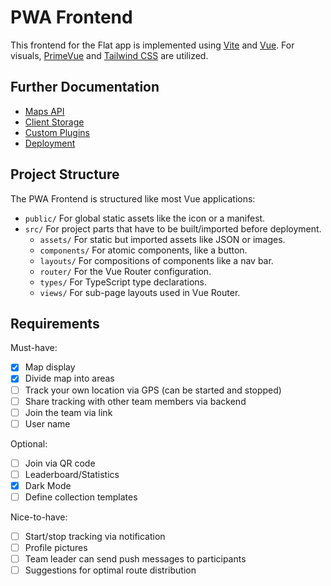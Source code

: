 # PWA Frontend

This frontend for the Flat app is implemented using [Vite](https://vitejs.dev/) and [Vue](https://vuejs.org/).
For visuals, [PrimeVue](https://primevue.org/) and [Tailwind CSS](https://tailwindcss.com/) are utilized.

## Further Documentation

* [Maps API](/docs/frontend-pwa/maps-api.md)
* [Client Storage](/docs/frontend-pwa/client-storage.md)
* [Custom Plugins](/docs/frontend-pwa/custom-plugins.md)
* [Deployment](/docs/frontend-pwa/deploy.md)

## Project Structure

The PWA Frontend is structured like most Vue applications:

-   `public/`
    For global static assets like the icon or a manifest.
-   `src/`
    For project parts that have to be built/imported before deployment.
    -   `assets/`
        For static but imported assets like JSON or images.
    -   `components/`
        For atomic components, like a button.
    -   `layouts/`
        For compositions of components like a nav bar.
    -   `router/`
        For the Vue Router configuration.
    -   `types/`
        For TypeScript type declarations.
    -   `views/`
        For sub-page layouts used in Vue Router.

## Requirements

Must-have:

- [x]   Map display
- [x]   Divide map into areas
- [ ]   Track your own location via GPS (can be started and stopped)
- [ ]   Share tracking with other team members via backend
- [ ]   Join the team via link
- [ ]   User name

Optional:

- [ ]   Join via QR code
- [ ]   Leaderboard/Statistics
- [x]   Dark Mode
- [ ]   Define collection templates

Nice-to-have:

- [ ]   Start/stop tracking via notification
- [ ]   Profile pictures
- [ ]   Team leader can send push messages to participants
- [ ]   Suggestions for optimal route distribution
